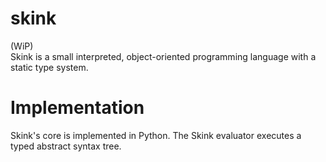 # skink
(WiP)<br>
Skink is a small interpreted, object-oriented programming language with a static type system. 

# Implementation
Skink's core is implemented in Python. The Skink evaluator executes a typed abstract syntax tree. 

